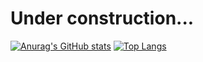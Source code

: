 # Under construction...
[![Anurag's GitHub stats](https://github-readme-stats.vercel.app/api?username=diegojunio&show_icons=true&theme=radical)](https://github.com/diegojunio/github-readme-stats) [![Top Langs](https://github-readme-stats.vercel.app/api/top-langs/?username=diegojunio&layout=compact)](https://github.com/diegojunio/github-readme-stats)
